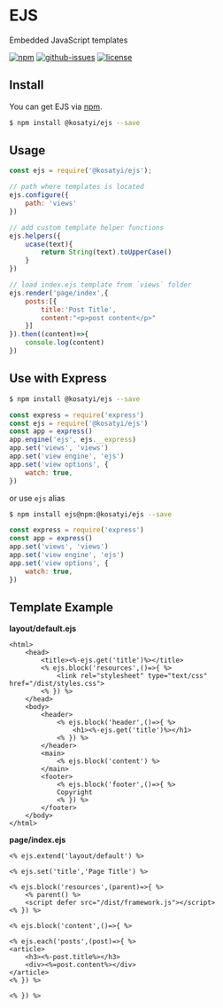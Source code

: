 # EJS 

Embedded JavaScript templates

[![npm](https://img.shields.io/npm/v/@kosatyi/ejs.svg)](https://www.npmjs.com/package/@kosatyi/ejs)
[![github-issues](https://img.shields.io/github/issues/kosatyi/ejs.svg)](https://github.com/kosatyi/ejs/issues)
[![license](https://img.shields.io/npm/l/@kosatyi/ejs.svg)](https://github.com/kosatyi/ejs/blob/master/LICENCE)

## Install

You can get EJS via [npm](http://npmjs.com).

```bash
$ npm install @kosatyi/ejs --save
```

## Usage

```js
const ejs = require('@kosatyi/ejs');

// path where templates is located 
ejs.configure({
    path: 'views'
})

// add custom template helper functions
ejs.helpers({
    ucase(text){
        return String(text).toUpperCase()
    }
})

// load index.ejs template from `views` folder
ejs.render('page/index',{
    posts:[{
        title:'Post Title',
        content:"<p>post content</p>"
    }]
}).then((content)=>{
    console.log(content)
})
```


## Use with Express

```bash
$ npm install @kosatyi/ejs --save
```

```js
const express = require('express')
const ejs = require('@kosatyi/ejs')
const app = express()
app.engine('ejs', ejs.__express)
app.set('views', 'views')
app.set('view engine', 'ejs')
app.set('view options', {
    watch: true,
})
```

or use `ejs` alias

```bash
$ npm install ejs@npm:@kosatyi/ejs --save
```

```js
const express = require('express')
const app = express()
app.set('views', 'views')
app.set('view engine', 'ejs')
app.set('view options', {
    watch: true,
})
```

## Template Example

**layout/default.ejs**

```ejs
<html>
    <head>
        <title><%-ejs.get('title')%></title>
        <% ejs.block('resources',()=>{ %>
            <link rel="stylesheet" type="text/css" href="/dist/styles.css">
        <% }) %>
    </head>
    <body>
        <header>
            <% ejs.block('header',()=>{ %>
                <h1><%-ejs.get('title')%></h1>
            <% }) %>            
        </header>
        <main>
            <% ejs.block('content') %>
        </main>
        <footer>
            <% ejs.block('footer',()=>{ %>
            Copyright
            <% }) %>
        </footer>
    </body>
</html>
```

**page/index.ejs**

```ejs
<% ejs.extend('layout/default') %>

<% ejs.set('title','Page Title') %>

<% ejs.block('resources',(parent)=>{ %>
    <% parent() %>
    <script defer src="/dist/framework.js"></script>
<% }) %>

<% ejs.block('content',()=>{ %>

<% ejs.each('posts',(post)=>{ %>
<article>
    <h3><%-post.title%></h3>
    <div><%=post.content%></div>
</article>
<% }) %>

<% }) %>
```
